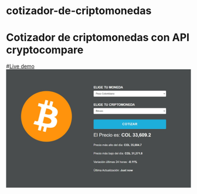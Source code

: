 # cotizador-de-criptomonedas
# Cotizador de criptomonedas con API cryptocompare
#[Live demo](https://developermdcm.github.io/cotizador-de-criptomonedas/)
![image](https://github.com/DeveloperMDCM/cotizador-de-criptomonedas/blob/master/bg.jpg)
